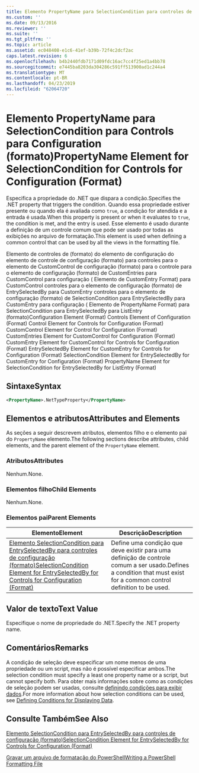 ```yaml
---
title: Elemento PropertyName para SelectionCondition para controles de configuração (formato) | Microsoft Docs
ms.custom: ''
ms.date: 09/13/2016
ms.reviewer: ''
ms.suite: ''
ms.tgt_pltfrm: ''
ms.topic: article
ms.assetid: ec048408-e1c6-41ef-b39b-72f4c2dcf2ac
caps.latest.revision: 6
ms.openlocfilehash: b4b2440fdb7171d09fdc16ac7cc4f25ed1a4bb78
ms.sourcegitcommit: e7445ba8203da304286c591ff513900ad1c244a4
ms.translationtype: MT
ms.contentlocale: pt-BR
ms.lasthandoff: 04/23/2019
ms.locfileid: "62064720"
---
```

# <a name="propertyname-element-for-selectioncondition-for-controls-for-configuration-format"></a><span data-ttu-id="2d197-102">Elemento PropertyName para SelectionCondition para Controls para Configuration (formato)</span><span class="sxs-lookup"><span data-stu-id="2d197-102">PropertyName Element for SelectionCondition for Controls for Configuration (Format)</span></span>

<span data-ttu-id="2d197-103">Especifica a propriedade do .NET que dispara a condição.</span><span class="sxs-lookup"><span data-stu-id="2d197-103">Specifies the .NET property that triggers the condition.</span></span> <span data-ttu-id="2d197-104">Quando essa propriedade estiver presente ou quando ela é avaliada como `true`, a condição for atendida e a entrada é usada.</span><span class="sxs-lookup"><span data-stu-id="2d197-104">When this property is present or when it evaluates to `true`, the condition is met, and the entry is used.</span></span> <span data-ttu-id="2d197-105">Esse elemento é usado durante a definição de um controle comum que pode ser usado por todas as exibições no arquivo de formatação.</span><span class="sxs-lookup"><span data-stu-id="2d197-105">This element is used when defining a common control that can be used by all the views in the formatting file.</span></span>

<span data-ttu-id="2d197-106">Elemento de controles de (formato) do elemento de configuração do elemento de controle de configuração (formato) para controles para o elemento de CustomControl de configuração (formato) para o controle para o elemento de configuração (formato) de CustomEntries para CustomControl para configuração ( Elemento de CustomEntry Format) para CustomControl controles para o elemento de configuração (formato) de EntrySelectedBy para CustomEntry controles para o elemento de configuração (formato) de SelectionCondition para EntrySelectedBy para CustomEntry para configuração ( Elemento de PropertyName Format) para SelectionCondition para EntrySelectedBy para ListEntry (formato)</span><span class="sxs-lookup"><span data-stu-id="2d197-106">Configuration Element (Format) Controls Element of Configuration (Format) Control Element for Controls for Configuration (Format) CustomControl Element for Control for Configuration (Format) CustomEntries Element for CustomControl for Configuration (Format) CustomEntry Element for CustomControl for Controls for Configuration (Format) EntrySelectedBy Element for CustomEntry for Controls for Configuration (Format) SelectionCondition Element for EntrySelectedBy for CustomEntry for Configuration (Format) PropertyName Element for SelectionCondition for EntrySelectedBy for ListEntry (Format)</span></span>

## <a name="syntax"></a><span data-ttu-id="2d197-107">Sintaxe</span><span class="sxs-lookup"><span data-stu-id="2d197-107">Syntax</span></span>

```xml
<PropertyName>.NetTypeProperty</PropertyName>
```

## <a name="attributes-and-elements"></a><span data-ttu-id="2d197-108">Elementos e atributos</span><span class="sxs-lookup"><span data-stu-id="2d197-108">Attributes and Elements</span></span>

<span data-ttu-id="2d197-109">As seções a seguir descrevem atributos, elementos filho e o elemento pai do `PropertyName` elemento.</span><span class="sxs-lookup"><span data-stu-id="2d197-109">The following sections describe attributes, child elements, and the parent element of the `PropertyName` element.</span></span>

### <a name="attributes"></a><span data-ttu-id="2d197-110">Atributos</span><span class="sxs-lookup"><span data-stu-id="2d197-110">Attributes</span></span>

<span data-ttu-id="2d197-111">Nenhum.</span><span class="sxs-lookup"><span data-stu-id="2d197-111">None.</span></span>

### <a name="child-elements"></a><span data-ttu-id="2d197-112">Elementos filho</span><span class="sxs-lookup"><span data-stu-id="2d197-112">Child Elements</span></span>

<span data-ttu-id="2d197-113">Nenhum.</span><span class="sxs-lookup"><span data-stu-id="2d197-113">None.</span></span>

### <a name="parent-elements"></a><span data-ttu-id="2d197-114">Elementos pai</span><span class="sxs-lookup"><span data-stu-id="2d197-114">Parent Elements</span></span>

|<span data-ttu-id="2d197-115">Elemento</span><span class="sxs-lookup"><span data-stu-id="2d197-115">Element</span></span>|<span data-ttu-id="2d197-116">Descrição</span><span class="sxs-lookup"><span data-stu-id="2d197-116">Description</span></span>|
|-------------|-----------------|
|[<span data-ttu-id="2d197-117">Elemento SelectionCondition para EntrySelectedBy para controles de configuração (formato)</span><span class="sxs-lookup"><span data-stu-id="2d197-117">SelectionCondition Element for EntrySelectedBy for Controls for Configuration (Format)</span></span>](./selectioncondition-element-for-entryselectedby-for-controls-for-configuration-format.md)|<span data-ttu-id="2d197-118">Define uma condição que deve existir para uma definição de controle comum a ser usado.</span><span class="sxs-lookup"><span data-stu-id="2d197-118">Defines a condition that must exist for a common control definition to be used.</span></span>|

## <a name="text-value"></a><span data-ttu-id="2d197-119">Valor de texto</span><span class="sxs-lookup"><span data-stu-id="2d197-119">Text Value</span></span>

<span data-ttu-id="2d197-120">Especifique o nome de propriedade do .NET.</span><span class="sxs-lookup"><span data-stu-id="2d197-120">Specify the .NET property name.</span></span>

## <a name="remarks"></a><span data-ttu-id="2d197-121">Comentários</span><span class="sxs-lookup"><span data-stu-id="2d197-121">Remarks</span></span>

<span data-ttu-id="2d197-122">A condição de seleção deve especificar um nome menos de uma propriedade ou um script, mas não é possível especificar ambos.</span><span class="sxs-lookup"><span data-stu-id="2d197-122">The selection condition must specify a least one property name or a script, but cannot specify both.</span></span> <span data-ttu-id="2d197-123">Para obter mais informações sobre como as condições de seleção podem ser usadas, consulte [definindo condições para exibir dados](./defining-conditions-for-displaying-data.md).</span><span class="sxs-lookup"><span data-stu-id="2d197-123">For more information about how selection conditions can be used, see [Defining Conditions for Displaying Data](./defining-conditions-for-displaying-data.md).</span></span>

## <a name="see-also"></a><span data-ttu-id="2d197-124">Consulte Também</span><span class="sxs-lookup"><span data-stu-id="2d197-124">See Also</span></span>

[<span data-ttu-id="2d197-125">Elemento SelectionCondition para EntrySelectedBy para controles de configuração (formato)</span><span class="sxs-lookup"><span data-stu-id="2d197-125">SelectionCondition Element for EntrySelectedBy for Controls for Configuration (Format)</span></span>](./selectioncondition-element-for-entryselectedby-for-controls-for-configuration-format.md)

[<span data-ttu-id="2d197-126">Gravar um arquivo de formatação do PowerShell</span><span class="sxs-lookup"><span data-stu-id="2d197-126">Writing a PowerShell Formatting File</span></span>](./writing-a-powershell-formatting-file.md)
